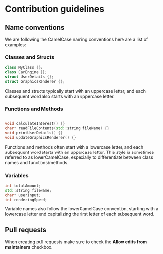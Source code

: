 # Contribution guidelines

## Name conventions

We are following the CamelCase naming conventions here are a list of examples:

### Classes and Structs
```cpp
class MyClass {};
class CarEngine {};
struct UserDetails {};
struct GraphicsRenderer {};
```
Classes and structs typically start with an uppercase letter, and each subsequent word also starts with an uppercase letter.

### Functions and Methods
```cpp

void calculateInterest() {}
char* readFileContents(std::string fileName) {}
void printUserDetails() {}
void updateGraphicsRenderer() {}

```
Functions and methods often start with a lowercase letter, and each subsequent word starts with an uppercase letter. This style is sometimes referred to as lowerCamelCase, especially to differentiate between class names and functions/methods.

### Variables
```cpp
int totalAmount;
std::string fileName;
char* userInput;
int renderingSpeed;
```
Variable names also follow the lowerCamelCase convention, starting with a lowercase letter and capitalizing the first letter of each subsequent word.

## Pull requests

When creating pull requests make sure to check the **Allow edits from maintainers** checkbox.
